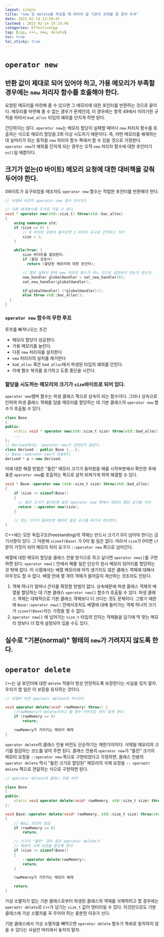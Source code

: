 ```yaml
---
layout: single
title: "new 및 delete를 작성할 때 따라야 할 기존의 관례를 잘 알아 두자"
date: 2022-02-14 13:59:47
lastmod : 2022-02-14 15:14:40
categories: EffectiveCpp
tag: [cpp, c++, new, delete]
toc: true
toc_sticky: true
---
```


# `operator new`
## 반환 값이 제대로 되어 있어야 하고, 가용 메모리가 부족할 경우에는 `new` 처리자 함수를 호출해야 한다.

요청된 메모리를 마련해 줄 수 있으면 그 메모리에 대한 포인터를 반환하는 것으로 끝이다. 메모리를 마련해 줄 수 없는 경우가 문제인데, 이 경우에는 항목 49에서 이야기한 규칙을 따라서 `bad_alloc` 타입의 예외를 던지게 하면 된다. 

간단하지는 않다. `operator new`는 메모리 할당이 실패할 때마다 `new` 처리자 함수를 호출하는 식으로 메모리 할당을 2회 이상 시도하기 때문이다. 즉, 어떤 메모리를 해제하는 데 실마리가 되는 동작을 `new` 처리자 함수 쪽에서 할 수 있을 것으로 가정한다. `operator new`가 예외를 던지게 되는 경우는 오직 `new` 처리자 함수에 대한 포인터기 `null`일 때뿐이다.

## 크기가 없는(0 바이트) 메모리 요청에 대한 대비책을 갖춰 두어야 한다.

0바이트가 요구되었을 때조차도 `operator new` 함수는 적법한 포인터를 반환해야 한다. 
```cpp
// 비멤버 버전의 operator new 함수 의사코드

// 다른 매개변수를 추가로 가질 수 있다.
void * operator new(std::size_t) throw(std::bac_alloc) 
{
    using namespace std;
    if (size == 0) {
        // 0 바이트 요청이 들어오면 1 바이트 요구로 간주하고 처리
        size = 1; 
    }

    while(true) {
        size 바이트를 할당한다.
        if (할당 성공시)
          return (할당된 메모리에 대한 포인터);

        // 할당 실패시 현재 new 처리자 함수가 어느 것으로 설정되어 있는지 찾는다.
        new_handler globalHandler = set_new_handler(0);
        set_new_handler(globalHandler);

        if(globalHandler) (*globalHandler)();
        else throw std::bac_alloc();
  }
}
```

### **`operator new` 함수의 무한 루프**

루프를 빠져나오는 조건
* 메모리 할당이 성공한다.
* 가용 메모리를 늘린다.
* 다른 `new` 처리자를 설치한다
* `new` 처리자의 설치를 제거한다
* `bad_alloc` 혹은 `bad_alloc`에서 파생된 타입의 예외를 던진다.
* 아예 함수 복귀를 포기하고 도중 중단을 시킨다.

### **할당을 시도하는 메모리의 크기가 `size`바이트로 되어 있다.**
`operator new`멤버 함수는 파생 클래스 쪽으로 상속이 되는 함수이다. 그러나 상속으로 인하여 파생 클래스 객체를 담을 메모리를 할당하는 데 기본 클래스의 `operator new` 함수가 호출될 수 있다.

```cpp
class Base
{
public:
    static void * operator new(std::size_t size) throw(std::bad_alloc);
    ...
};
// Derived에서는 `operator new가 선언되지 않았다.
class Derived : public Base {...};
// Base::operator new가 호출된다.
derived * p = new Derived;
```

이에 대한 해결 방법은 "틀린" 메모리 크기가 들어왔을 때를 시작부분에서 확인한 후에 표준 `operator new`를 호출하는 쪽으로 살작 비껴가게 하여 해결할 수 있다.

```cpp
void * Base::operator new (std::size_t size) throw(std::bad_alloc)
{
    if (size != sizeof(Base))
    {
      // 틀린 크기가 들어오면 표준 operator new 쪽에서 메모리 할당 요구를 처리
      return ::operator new(size); 
    }

    // 맞는 크기가 들어오면 메모리 할당 요구를 여기서 처리한다.
}
```
C++에는 모든 독립구조(freestanding)의 객체는 반드시 크기가 0이 넘어야 한다는 금기사항이 있다. 그 덕분에 `sizeof(Base)` 가 0이 될 일은 없다. 따라서 `size`가 0이면 `if` 문이 거짓이 되어 메모리 처리 요구가 `::operator new` 쪽으로 넘어간다.

배열에 대한 메모리 할당을 클래스 전용 방식으로 하고 싶다면 `operator new[]`를 구현하면 된다. `operator new[]` 안에서 해줄 일은 단순히 원시 메모리 덩어리를 할당하는 것 밖에 없다. 이 시점에서는 배열 메모리에 아직 생기지도 않은 클래스 객체에 대해서 아무것도 할 수 없다. 배열 안에 몇 개의 객체가 들어갈지 계산하는 것조차도 안된다.
1. 객체 하나가 얼마나 큰지를 확정할 방법이 없다. 상속때문에 파생 클래스 객체의 배열을 할당하는 데 기본 클래스 `operator new[]` 함수가 호출될 수 있다.
파생 클래스 객체는 대체적으로 기본 클래스 객체보다 더 크다는 것도 문제이다.
그렇기 때문에 `Base::operator new[]` 안에서조차도 배열에 대해 들어가는 객체 하나의 크기가 `sizeof(Base)`라는 가정을 할 수 없다.
2. `operator new[]` 에 넘어가는 `size_t` 타입의 인자는 객체들을 담기에 딱 맞는 메모리 양보다 더 많게 설정되어 있을 수도 있다.

## 실수로 "기본(normal)" 형태의 `new`가 가려지지 않도록 한다.


# `operator delete`
`C++`는 널 포인터에 대한 `delete` 적용이 항상 안전하도록 보장한다는 사실을 잊지 말자. 우리가 할 일은 이 보장을 유지하는 것이다.

```cpp
// 비멤버 버전 operaotr delete의 의사코드

void operator delete(void* rawMemory) throw() {
    //rawMemory가 delete되려고 할 경우 아무것도 하지 않게 한다.
	if (rawMemory == 0) 
		return;

	rawMemory가 가리키는 메모리 해제
}
```

`operator delete`의 클래스 전용 버전도 단순하기는 매한가지이다. 삭제될 메모리의 크기를 점검하는 코드를 넣어 주면 된다. 클래스 전용의 `operator new`가 "틀린" 크기의 메모리 요청을 `::operator new` 쪽으로 구현되었다고 가정하면, 클래스 전용의 `operator delete` 역시 "틀린 크기로 할당된" 메모리의 삭제 요청을 `:: operaotr delete` 쪽으로 전달하는 식으로 구현하면 된다.
```cpp
// operator delete의 클래스 전용 버전

class Base
{
public:
	static void operator delete(void* rawMemory, std::size_t size) throw(std::bad_alloc);
};

void Base::operator delete(void* rawMemory, std::size_t size) throw(std::bad_alloc)
{
    // NULL 포인터 점검
	if (rawMemory == 0)
		return;

	// 크기가 "틀린" 경우 표준 operator delete가 
    // 메모리 삭제 요청을 맡도록 한다.
	if (size != sizeof(Base))
	{
		::operator delete(rawMemory);
		return;
	}

	rawMemroy가 가르키는 메모리 해제

	return;
}
```
가상 소멸자가 없는 기본 클래스로부터 파생된 클래스의 객체를 삭제하려고 할 경우에는 `operaotr delete`로 `C++`가 넘기는 `size_t` 값이 엉터리일 수 있다. 이것만으로도 기본 클래스에 가상 소멸자를 꼭 두어야 하는 충분한 이유가 선다.

기본 클래스에서 가상 소멸자를 빼먹으면 `operator delete` 함수가 똑바로 동작하지 않을 수 있다는 사실만 머리에서 놓치지 말자.